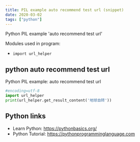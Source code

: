 ```yaml
---
title: PIL example auto recommend test url (snippet)
date: 2020-03-02
tags: ["python"]
---
```

Python PIL example 'auto recommend test url'


Modules used in program: 
* `import url_helper`

## python auto recommend test url

Python PIL example: auto recommend test url

```python
#encoding=utf-8
import url_helper
print(url_helper.get_result_content('地球自转'))

```

## Python links

- Learn Python: https://pythonbasics.org/
- Python Tutorial: https://pythonprogramminglanguage.com
